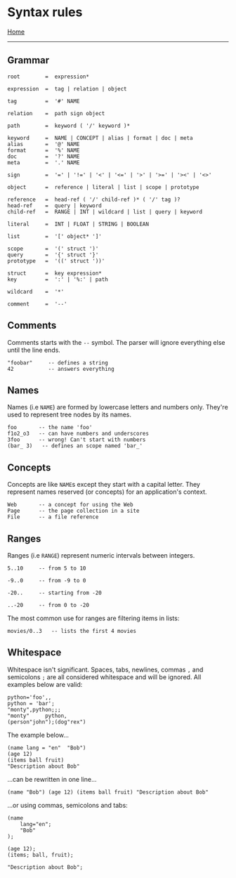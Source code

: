  # Syntax rules

[Home](../README.md)

---

## Grammar

```
root        =  expression*

expression  =  tag | relation | object

tag         =  '#' NAME

relation    =  path sign object

path        =  keyword ( '/' keyword )*

keyword     =  NAME | CONCEPT | alias | format | doc | meta
alias       =  '@' NAME
format      =  '%' NAME
doc         =  '?' NAME
meta        =  '.' NAME

sign        =  '=' | '!=' | '<' | '<=' | '>' | '>=' | '><' | '<>'

object      =  reference | literal | list | scope | prototype

reference   =  head-ref ( '/' child-ref )* ( '/' tag )?
head-ref    =  query | keyword
child-ref   =  RANGE | INT | wildcard | list | query | keyword

literal     =  INT | FLOAT | STRING | BOOLEAN

list        =  '[' object* ']'

scope       =  '(' struct ')'
query       =  '{' struct '}'
prototype   =  '((' struct '))'

struct      =  key expression*
key         =  ':' | '%:' | path

wildcard    =  '*'

comment     =  '--'
```


## Comments

Comments starts with the `--` symbol. The parser will ignore everything else until the line ends.

```
"foobar"     -- defines a string
42           -- answers everything
```


## Names

Names (i.e `NAME`) are formed by lowercase letters and numbers only.
They're used to represent tree nodes by its names.

```
foo       -- the name 'foo'
f1o2_o3   -- can have numbers and underscores
3foo      -- wrong! Can't start with numbers
(bar_ 3)   -- defines an scope named 'bar_'
```


## Concepts

Concepts are like `NAME`s except they start with a capital letter.
They represent names reserved (or concepts) for an application's context.

```
Web       -- a concept for using the Web
Page      -- the page collection in a site
File      -- a file reference
```


## Ranges

Ranges (i.e `RANGE`) represent numeric intervals between integers.

```
5..10     -- from 5 to 10

-9..0     -- from -9 to 0

-20..     -- starting from -20

..-20     -- from 0 to -20
```

The most common use for ranges are filtering items in lists:

```
movies/0..3   -- lists the first 4 movies
```


## Whitespace

Whitespace isn't significant. Spaces, tabs, newlines, commas `,` and semicolons `;` are all considered whitespace and will be ignored. All examples below are valid:

```
python='foo',,
python = 'bar';
"monty",python;;;
"monty"     python,
(person"john");(dog"rex")
```

The example below...

```
(name lang = "en"  "Bob")
(age 12)
(items ball fruit)
"Description about Bob"
```

...can be rewritten in one line...

```
(name "Bob") (age 12) (items ball fruit) "Description about Bob"
```

...or using commas, semicolons and tabs:

```
(name
    lang="en";
    "Bob"
);

(age 12);
(items; ball, fruit);

"Description about Bob";
```
